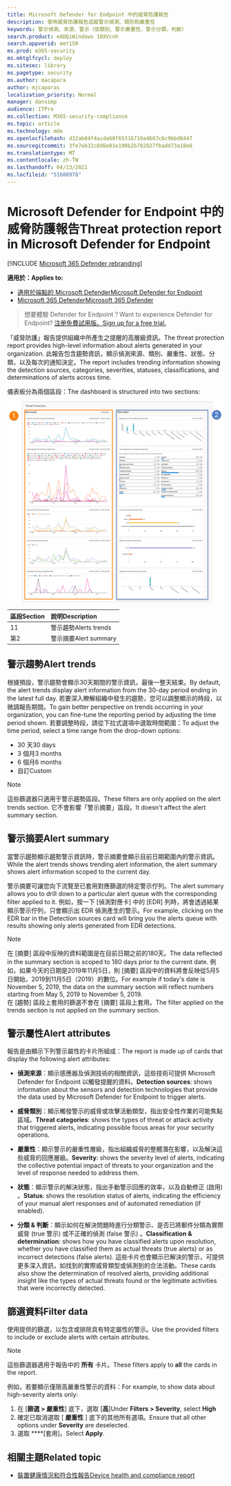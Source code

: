 ```yaml
---
title: Microsoft Defender for Endpoint 中的威脅防護報告
description: 使用威脅防護報告追蹤警示偵測、類別和嚴重性
keywords: 警示偵測、來源、警示（依類別、警示嚴重性、警示分類、判斷）
search.product: eADQiWindows 10XVcnh
search.appverid: met150
ms.prod: m365-security
ms.mktglfcycl: deploy
ms.sitesec: library
ms.pagetype: security
ms.author: macapara
author: mjcaparas
localization_priority: Normal
manager: dansimp
audience: ITPro
ms.collection: M365-security-compliance
ms.topic: article
ms.technology: mde
ms.openlocfilehash: d32ab04f4acda60f65316719a4607c6c9bbd6447
ms.sourcegitcommit: 3fe7eb32c8d6e01e190b2b782827fbadd73a18e6
ms.translationtype: MT
ms.contentlocale: zh-TW
ms.lasthandoff: 04/13/2021
ms.locfileid: "51688978"
---
```

# <a name="threat-protection-report-in-microsoft-defender-for-endpoint"></a><span data-ttu-id="6e369-104">Microsoft Defender for Endpoint 中的威脅防護報告</span><span class="sxs-lookup"><span data-stu-id="6e369-104">Threat protection report in Microsoft Defender for Endpoint</span></span>

[!INCLUDE [Microsoft 365 Defender rebranding](../../includes/microsoft-defender.md)]


<span data-ttu-id="6e369-105">**適用於：**</span><span class="sxs-lookup"><span data-stu-id="6e369-105">**Applies to:**</span></span>
- [<span data-ttu-id="6e369-106">適用於端點的 Microsoft Defender</span><span class="sxs-lookup"><span data-stu-id="6e369-106">Microsoft Defender for Endpoint</span></span>](https://go.microsoft.com/fwlink/p/?linkid=2154037)
- [<span data-ttu-id="6e369-107">Microsoft 365 Defender</span><span class="sxs-lookup"><span data-stu-id="6e369-107">Microsoft 365 Defender</span></span>](https://go.microsoft.com/fwlink/?linkid=2118804)


> <span data-ttu-id="6e369-108">想要體驗 Defender for Endpoint？</span><span class="sxs-lookup"><span data-stu-id="6e369-108">Want to experience Defender for Endpoint?</span></span> [<span data-ttu-id="6e369-109">注册免費試用版。</span><span class="sxs-lookup"><span data-stu-id="6e369-109">Sign up for a free trial.</span></span>](https://www.microsoft.com/microsoft-365/windows/microsoft-defender-atp?ocid=docs-wdatp-pullalerts-abovefoldlink) 

<span data-ttu-id="6e369-110">「威脅防護」報告提供組織中所產生之提醒的高層級資訊。</span><span class="sxs-lookup"><span data-stu-id="6e369-110">The threat protection report provides high-level information about alerts generated in your organization.</span></span> <span data-ttu-id="6e369-111">此報告包含趨勢資訊，顯示偵測來源、類別、嚴重性、狀態、分類，以及每次的通知決定。</span><span class="sxs-lookup"><span data-stu-id="6e369-111">The report includes trending information showing the detection sources, categories, severities, statuses, classifications, and determinations of alerts across time.</span></span>

<span data-ttu-id="6e369-112">儀表板分為兩個區段：</span><span class="sxs-lookup"><span data-stu-id="6e369-112">The dashboard is structured into two sections:</span></span>

![威脅防護報告的影像](images/threat-protection-reports.png)

<span data-ttu-id="6e369-114">區段</span><span class="sxs-lookup"><span data-stu-id="6e369-114">Section</span></span> | <span data-ttu-id="6e369-115">說明</span><span class="sxs-lookup"><span data-stu-id="6e369-115">Description</span></span> 
:---|:---
<span data-ttu-id="6e369-116">1</span><span class="sxs-lookup"><span data-stu-id="6e369-116">1</span></span> | <span data-ttu-id="6e369-117">警示趨勢</span><span class="sxs-lookup"><span data-stu-id="6e369-117">Alerts trends</span></span>
<span data-ttu-id="6e369-118">第</span><span class="sxs-lookup"><span data-stu-id="6e369-118">2</span></span> | <span data-ttu-id="6e369-119">警示摘要</span><span class="sxs-lookup"><span data-stu-id="6e369-119">Alert summary</span></span>

## <a name="alert-trends"></a><span data-ttu-id="6e369-120">警示趨勢</span><span class="sxs-lookup"><span data-stu-id="6e369-120">Alert trends</span></span>
<span data-ttu-id="6e369-121">根據預設，警示趨勢會顯示30天期間的警示資訊，最後一整天結束。</span><span class="sxs-lookup"><span data-stu-id="6e369-121">By default, the alert trends display alert information from the 30-day period ending in the latest full day.</span></span> <span data-ttu-id="6e369-122">若要深入瞭解組織中發生的趨勢，您可以調整顯示的時段，以微調報告期間。</span><span class="sxs-lookup"><span data-stu-id="6e369-122">To gain better perspective on trends occurring in your organization, you can fine-tune the reporting period by adjusting the time period shown.</span></span> <span data-ttu-id="6e369-123">若要調整時段，請從下拉式選項中選取時間範圍：</span><span class="sxs-lookup"><span data-stu-id="6e369-123">To adjust the time period, select a time range from the drop-down options:</span></span>

- <span data-ttu-id="6e369-124">30 天</span><span class="sxs-lookup"><span data-stu-id="6e369-124">30 days</span></span>
- <span data-ttu-id="6e369-125">3 個月</span><span class="sxs-lookup"><span data-stu-id="6e369-125">3 months</span></span>
- <span data-ttu-id="6e369-126">6 個月</span><span class="sxs-lookup"><span data-stu-id="6e369-126">6 months</span></span>
- <span data-ttu-id="6e369-127">自訂</span><span class="sxs-lookup"><span data-stu-id="6e369-127">Custom</span></span>

>[!NOTE]
><span data-ttu-id="6e369-128">這些篩選器只適用于警示趨勢區段。</span><span class="sxs-lookup"><span data-stu-id="6e369-128">These filters are only applied on the alert trends section.</span></span> <span data-ttu-id="6e369-129">它不會影響「警示摘要」區段。</span><span class="sxs-lookup"><span data-stu-id="6e369-129">It doesn't affect the alert summary section.</span></span>


## <a name="alert-summary"></a><span data-ttu-id="6e369-130">警示摘要</span><span class="sxs-lookup"><span data-stu-id="6e369-130">Alert summary</span></span>
<span data-ttu-id="6e369-131">當警示趨勢顯示趨勢警示資訊時，警示摘要會顯示目前日期範圍內的警示資訊。</span><span class="sxs-lookup"><span data-stu-id="6e369-131">While the alert trends shows trending alert information, the alert summary shows alert information scoped to the current day.</span></span>

 <span data-ttu-id="6e369-132">警示摘要可讓您向下流覽至已套用對應篩選的特定警示佇列。</span><span class="sxs-lookup"><span data-stu-id="6e369-132">The alert summary allows you to drill down to a particular alert queue with the corresponding filter applied to it.</span></span> <span data-ttu-id="6e369-133">例如，按一下 [偵測對應卡] 中的 [EDR] 列時，將會透過結果顯示警示佇列，只會顯示出 EDR 偵測產生的警示。</span><span class="sxs-lookup"><span data-stu-id="6e369-133">For example, clicking on the EDR bar in the Detection sources card will bring you the alerts queue with results showing only alerts generated from EDR detections.</span></span> 

>[!NOTE]
><span data-ttu-id="6e369-134">在 [摘要] 區段中反映的資料範圍是在目前日期之前的180天。</span><span class="sxs-lookup"><span data-stu-id="6e369-134">The data reflected in the summary section is scoped to 180 days prior to the current date.</span></span> <span data-ttu-id="6e369-135">例如，如果今天的日期是2019年11月5日，則 [摘要] 區段中的資料將會反映從5月5日開始，2019到11月5日（2019）的數位。</span><span class="sxs-lookup"><span data-stu-id="6e369-135">For example if today's date is November 5, 2019, the data on the summary section will reflect numbers starting from May 5, 2019 to November 5, 2019.</span></span><br>
> <span data-ttu-id="6e369-136">在 [趨勢] 區段上套用的篩選不會在 [摘要] 區段上套用。</span><span class="sxs-lookup"><span data-stu-id="6e369-136">The filter applied on the trends section is not applied on the summary section.</span></span> 

## <a name="alert-attributes"></a><span data-ttu-id="6e369-137">警示屬性</span><span class="sxs-lookup"><span data-stu-id="6e369-137">Alert attributes</span></span>
<span data-ttu-id="6e369-138">報告是由顯示下列警示屬性的卡片所組成：</span><span class="sxs-lookup"><span data-stu-id="6e369-138">The report is made up of cards that display the following alert attributes:</span></span>

- <span data-ttu-id="6e369-139">**偵測來源**：顯示感應器及偵測技術的相關資訊，這些技術可提供 Microsoft Defender for Endpoint 以觸發提醒的資料。</span><span class="sxs-lookup"><span data-stu-id="6e369-139">**Detection sources**: shows information about the sensors and detection technologies that provide the data used by Microsoft Defender for Endpoint to trigger alerts.</span></span>

- <span data-ttu-id="6e369-140">**威脅類別**：顯示觸發警示的威脅或攻擊活動類型，指出安全性作業的可能焦點區域。</span><span class="sxs-lookup"><span data-stu-id="6e369-140">**Threat categories**: shows the types of threat or attack activity that triggered alerts, indicating possible focus areas for your security operations.</span></span>

- <span data-ttu-id="6e369-141">**嚴重性**：顯示警示的嚴重性層級，指出組織威脅的整體潛在影響，以及解決這些威脅的回應層級。</span><span class="sxs-lookup"><span data-stu-id="6e369-141">**Severity**: shows the severity level of alerts, indicating the collective potential impact of threats to your organization and the level of response needed to address them.</span></span>

- <span data-ttu-id="6e369-142">**狀態**：顯示警示的解決狀態，指出手動警示回應的效率，以及自動修正 (啟用) 。</span><span class="sxs-lookup"><span data-stu-id="6e369-142">**Status**: shows the resolution status of alerts, indicating the efficiency of your manual alert responses and of automated remediation (if enabled).</span></span> 

- <span data-ttu-id="6e369-143">**分類 & 判斷**：顯示如何在解決問題時進行分類警示、是否已將郵件分類為實際威脅 (true 警示) 或不正確的偵測 (false 警示) 。</span><span class="sxs-lookup"><span data-stu-id="6e369-143">**Classification & determination**: shows how you have classified alerts upon resolution, whether you have classified them as actual threats (true alerts) or as incorrect detections (false alerts).</span></span> <span data-ttu-id="6e369-144">這些卡片也會顯示已解決的警示，可提供更多深入資訊，如找到的實際威脅類型或偵測到的合法活動。</span><span class="sxs-lookup"><span data-stu-id="6e369-144">These cards also show the determination of resolved alerts, providing additional insight like the types of actual threats found or the legitimate activities that were incorrectly detected.</span></span>


 

## <a name="filter-data"></a><span data-ttu-id="6e369-145">篩選資料</span><span class="sxs-lookup"><span data-stu-id="6e369-145">Filter data</span></span>

<span data-ttu-id="6e369-146">使用提供的篩選，以包含或排除具有特定屬性的警示。</span><span class="sxs-lookup"><span data-stu-id="6e369-146">Use the provided filters to include or exclude alerts with certain attributes.</span></span>

>[!NOTE]
><span data-ttu-id="6e369-147">這些篩選器適用于報告中的 **所有** 卡片。</span><span class="sxs-lookup"><span data-stu-id="6e369-147">These filters apply to **all** the cards in the report.</span></span>

<span data-ttu-id="6e369-148">例如，若要顯示僅限高嚴重性警示的資料：</span><span class="sxs-lookup"><span data-stu-id="6e369-148">For example, to show data about high-severity alerts only:</span></span>

1. <span data-ttu-id="6e369-149">在 [**篩選 > 嚴重性**] 底下，選取 [**高**]</span><span class="sxs-lookup"><span data-stu-id="6e369-149">Under **Filters > Severity**, select **High**</span></span>
2. <span data-ttu-id="6e369-150">確定已取消選取 [ **嚴重性** ] 底下的其他所有選項。</span><span class="sxs-lookup"><span data-stu-id="6e369-150">Ensure that all other options under **Severity** are deselected.</span></span>
3. <span data-ttu-id="6e369-151">選取 \*\*\*\*[套用]。</span><span class="sxs-lookup"><span data-stu-id="6e369-151">Select **Apply**.</span></span> 

## <a name="related-topic"></a><span data-ttu-id="6e369-152">相關主題</span><span class="sxs-lookup"><span data-stu-id="6e369-152">Related topic</span></span>
- [<span data-ttu-id="6e369-153">裝置健康情況和符合性報告</span><span class="sxs-lookup"><span data-stu-id="6e369-153">Device health and compliance report</span></span>](machine-reports.md)
